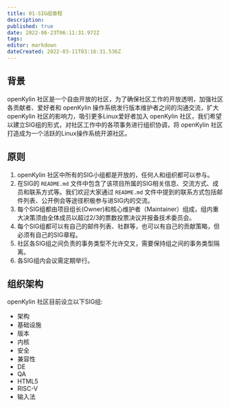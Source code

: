 ```yaml
---
title: 01-SIG组章程
description: 
published: true
date: 2022-06-23T06:11:31.972Z
tags: 
editor: markdown
dateCreated: 2022-03-11T03:16:31.536Z
---
```


## 背景

 openKylin 社区是一个自由开放的社区，为了确保社区工作的开放透明，加强社区各贡献者、爱好者和 openKylin 操作系统发行版本维护者之间的沟通交流，扩大 openKylin 社区的影响力，吸引更多Linux爱好者加入 openKylin 社区，我们希望以建立SIG组的形式，对社区工作中的各项事务进行组织协调，将 openKylin 社区打造成为一个活跃的Linux操作系统开源社区。

## 原则

1.  openKylin 社区中所有的SIG小组都是开放的，任何人和组织都可以参与。
2. 在SIG的 `README.md` 文件中包含了该项目所属的SIG相关信息、交流方式、成员和联系方式等。我们欢迎大家通过 `README.md` 文件中提到的联系方式包括邮件列表、公开例会等途径积极参与进SIG内的交流。
3. 每个SIG组都由项目组长(Owner)和核心维护者（Maintainer）组成，组内重大决策须由全体成员以超过2/3的票数投票决议并报备技术委员会。
4. 每个SIG组都可以有自己的邮件列表、社群等，也可以有自己的贡献策略，但必须有自己的SIG章程。
5. 社区各SIG组之间负责的事务类型不允许交叉，需要保持组之间的事务类型隔离。
6. 各SIG组内会议需定期举行。

## 组织架构

 openKylin 社区目前设立以下SIG组:

- 架构
- 基础设施
- 版本
- 内核
- 安全
- 兼容性
- DE
- QA
- HTML5
- RISC-V
- 输入法


